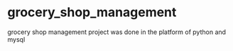 # grocery_shop_management
grocery shop management project was done in the platform of python and mysql
